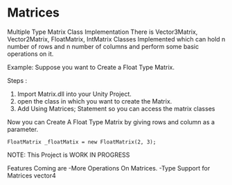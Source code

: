 # Matrices
Multiple Type Matrix Class Implementation There is Vector3Matrix, Vector2Matrix, FloatMatrix, IntMatrix Classes Implemented which can hold n number of rows and n number of columns and perform some basic operations on it.

Example: Suppose you want to Create a Float Type Matrix.

Steps : 
  1) Import Matrix.dll into your Unity Project.
  2) open the class in which you want to create the Matrix.
  3) Add Using Matrices; Statement so you can access the matrix classes
 
Now you can Create A Float Type Matrix by giving rows and column as a parameter.
  
    FloatMatrix _floatMatix = new FloatMatrix(2, 3);  


NOTE: This Project is WORK IN PROGRESS

Features Coming are 
-More Operations On Matrices. 
-Type Support for Matrices vector4

